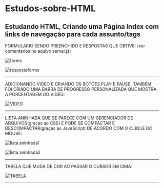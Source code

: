 # Estudos-sobre-HTML
Estudando HTML, Criando uma Página Index com links de navegação para cada assunto/tags
----------------------------------------------------------------------------------------------------------------------------------------------------------------------
FORMULARIO SENDO PREENCHIDO E RESPOSTAS QUE OBTIVE: (ver comentarios no aquivo server.js)

![forms](https://user-images.githubusercontent.com/50914198/89606975-bdfd6780-d847-11ea-8c07-11997b5918df.png)


![respostaforms](https://user-images.githubusercontent.com/50914198/89607109-192f5a00-d848-11ea-8eec-665cc4d2c22b.png)




----------------------------------------------------------------------------------------------------------------------------------------------------------------------
ADICIONANDO VIDEO E CRIANDO OS BOTÕES PLAY E PAUSE, TAMBÉM FOI CRIADO UMA BARRA DE PROGRESSO PERSONALIZADA QUE MOSTRA A PORCENTAGEM DO VIDEO:


![VIDEO](https://user-images.githubusercontent.com/50914198/89607227-5f84b900-d848-11ea-85da-3658df5c94a5.png)



----------------------------------------------------------------------------------------------------------------------------------------------------------------------
LISTA ANINHADA QUE SE PARECE COM UM GERENCIADOR DE ARQUIVOS(graças ao CSS) E PODE SE COMPACTAR E DESCOMPACTAR(graças ao JavaScript) DE ACORDO COM O CLIQUE DO MOUSE:





![lista aninhada1](https://user-images.githubusercontent.com/50914198/89606635-d28d3000-d846-11ea-9f74-13d513fecf69.png)

![lista aninhada2](https://user-images.githubusercontent.com/50914198/89606784-4a5b5a80-d847-11ea-91be-78ab110c29d2.png)

----------------------------------------------------------------------------------------------------------------------------------------------------------------------
TABELA QUE MUDA DE COR AO PASSAR O CURSOR EM CIMA:


![TABELA](https://user-images.githubusercontent.com/50914198/89606858-7c6cbc80-d847-11ea-9f40-1c398b9f94b3.png)

----------------------------------------------------------------------------------------------------------------------------------------------------------------------

